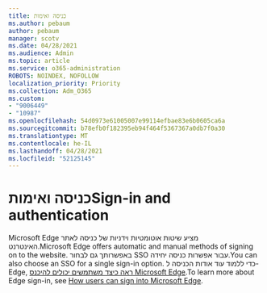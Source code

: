 ```yaml
---
title: כניסה ואימות
ms.author: pebaum
author: pebaum
manager: scotv
ms.date: 04/28/2021
ms.audience: Admin
ms.topic: article
ms.service: o365-administration
ROBOTS: NOINDEX, NOFOLLOW
localization_priority: Priority
ms.collection: Adm_O365
ms.custom:
- "9006449"
- "10987"
ms.openlocfilehash: 54d0973e61005007e99114efbae83e6b0605ca6a
ms.sourcegitcommit: b78efb0f182395eb94f464f5367367a0db7f0a30
ms.translationtype: MT
ms.contentlocale: he-IL
ms.lasthandoff: 04/28/2021
ms.locfileid: "52125145"
---
```

# <a name="sign-in-and-authentication"></a><span data-ttu-id="38c5c-102">כניסה ואימות</span><span class="sxs-lookup"><span data-stu-id="38c5c-102">Sign-in and authentication</span></span>

<span data-ttu-id="38c5c-103">Microsoft Edge מציע שיטות אוטומטיות וידניות של כניסה לאתר האינטרנט.</span><span class="sxs-lookup"><span data-stu-id="38c5c-103">Microsoft Edge offers automatic and manual methods of signing on to the website.</span></span> <span data-ttu-id="38c5c-104">באפשרותך גם לבחור SSO עבור אפשרות כניסה יחידה.</span><span class="sxs-lookup"><span data-stu-id="38c5c-104">You can also choose an SSO for a single sign-in option.</span></span> <span data-ttu-id="38c5c-105">כדי ללמוד עוד אודות הכניסה ל- Edge, [ראה כיצד משתמשים יכולים להיכנס Microsoft Edge](https://docs.microsoft.com/deployedge/microsoft-edge-security-identity#how-users-can-sign-into-microsoft-edge).</span><span class="sxs-lookup"><span data-stu-id="38c5c-105">To learn more about Edge sign-in, see [How users can sign into Microsoft Edge](https://docs.microsoft.com/deployedge/microsoft-edge-security-identity#how-users-can-sign-into-microsoft-edge).</span></span>  